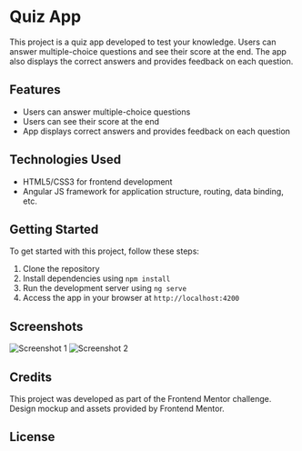 # Quiz App

This project is a quiz app developed to test your knowledge. Users can answer multiple-choice questions and see their score at the end. The app also displays the correct answers and provides feedback on each question.

## Features

- Users can answer multiple-choice questions
- Users can see their score at the end
- App displays correct answers and provides feedback on each question

## Technologies Used

- HTML5/CSS3 for frontend development
- Angular JS framework for application structure, routing, data binding, etc.

## Getting Started

To get started with this project, follow these steps:

1. Clone the repository
2. Install dependencies using `npm install`
3. Run the development server using `ng serve`
4. Access the app in your browser at `http://localhost:4200`

## Screenshots

![Screenshot 1](/screenshots/screenshot1.png)
![Screenshot 2](/screenshots/screenshot2.png)

## Credits

This project was developed as part of the Frontend Mentor challenge. Design mockup and assets provided by Frontend Mentor.

## License

